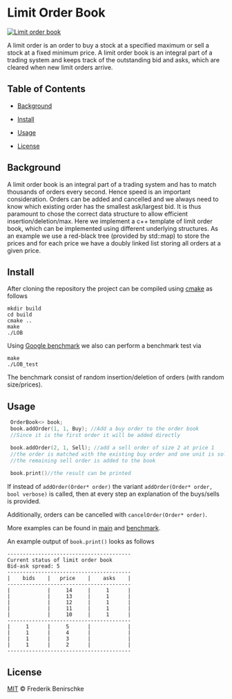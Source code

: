 # Limit Order Book

[![Limit order book](https://img.shields.io/badge/readme%20style-standard-brightgreen.svg?style=flat-square)](https://github.com/FrederikBenirschke/LimitOrderBook)


A limit order is an order to buy a stock at a specified maximum or sell a stock at a fixed minimum price. A limit order book is an integral part of a trading system and keeps track of the outstanding bid and asks, which are cleared when new limit orders arrive.

## Table of Contents

- [Background](#background)
- [Install](#install)
- [Usage](#usage)

- [License](#license)

## Background
A limit order book is an integral part of a trading system and has to match thousands of orders every second. Hence speed is an important consideration. Orders can be added and cancelled and we always need to know which existing order has the smallest ask/largest bid. It is thus paramount to chose the correct data structure to allow efficient insertion/deletion/max. Here we implement a c++ template of limit order book, which can be implemented using different underlying structures. As an example we use a red-black tree (provided by std::map) to store the prices and for each price we have a doubly linked list storing all orders at a given price.



## Install

After cloning the repository the project can be compiled using
 [cmake](https://cmake.org) as follows

```
mkdir build
cd build
cmake ..
make
./LOB
```

Using [Google benchmark](https://github.com/google/benchmark) we also can perform a benchmark test
via
```
make
./LOB_test
```
The benchmark consist of random insertion/deletion of orders (with random size/prices).

## Usage


```c++
 OrderBook<> book;
 book.addOrder(1, 1, Buy); //Add a buy order to the order book
 //Since it is the first order it will be added directly

 book.addOrder(2, 1, Sell); //add a sell order of size 2 at price 1
 //the order is matched with the existing buy order and one unit is sold
 //the remaining sell order is added to the book
 
 book.print()//the result can be printed

```

If instead of `addOrder(Order* order)` the variant `addOrder(Order* order, bool verbose)` is called, then at every step an explanation of the buys/sells is provided.

Additionally, orders can be cancelled with `cancelOrder(Order* order)`.

More examples can be found in [main](src/main.cpp) and [benchmark](Test/LOBtest.cpp).



An example output of `book.print()` looks as follows
```console
----------------------------------------
Current status of limit order book 
Bid-ask spread: 5
----------------------------------------
|    bids    |   price    |    asks    |
----------------------------------------
|            |     14     |     1      |
|            |     13     |     1      |
|            |     12     |     1      |
|            |     11     |     1      |
|            |     10     |     1      |
----------------------------------------
|     1      |     5      |            |
|     1      |     4      |            |
|     1      |     3      |            |
|     1      |     2      |            |
----------------------------------------
```
 
   








## License

[MIT](LICENSE) © Frederik Benirschke